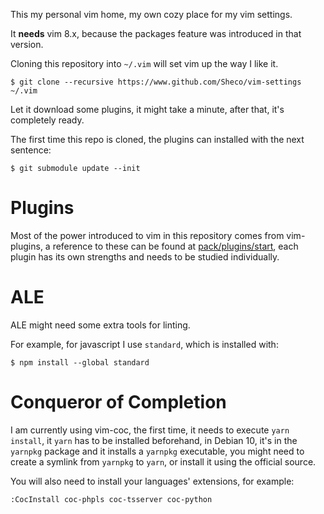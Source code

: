 This my personal vim home, my own cozy place for my vim settings.

It **needs** vim 8.x, because the packages feature was introduced in that version.

Cloning this repository into ```~/.vim``` will set vim up the way I like it.

```
$ git clone --recursive https://www.github.com/Sheco/vim-settings ~/.vim
```

Let it download some plugins, it might take a minute, after that, it's completely ready.


The first time this repo is cloned, the plugins can installed with the next sentence:

```
$ git submodule update --init
```

# Plugins

Most of the power introduced to vim in this repository comes from vim-plugins, a reference to these can be found at [pack/plugins/start](pack/plugins/start), each plugin has its own strengths and needs to be studied individually.

# ALE

ALE might need some extra tools for linting.

For example, for javascript I use ```standard```, which is installed with:

```
$ npm install --global standard
```


# Conqueror of Completion

I am currently using vim-coc, the first time, it needs to execute `yarn install`, it `yarn` has to be installed beforehand, in Debian 10, it's in the `yarnpkg` package and it installs a `yarnpkg` executable, you might need to create a symlink from `yarnpkg` to `yarn`, or install it using the official source.

You will also need to install your languages' extensions, for example:

```
:CocInstall coc-phpls coc-tsserver coc-python
```
